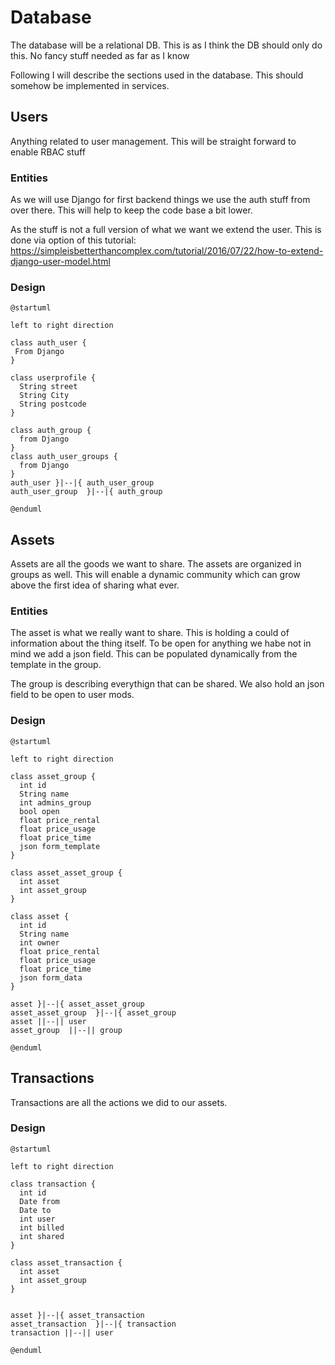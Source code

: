 # Database

The database will be a relational DB.
This is as I think the DB should only do this. No fancy stuff needed as far as I know

Following I will describe the sections used in the database. This should somehow be implemented in services.

## Users

Anything related to user management. This will be straight forward to enable RBAC stuff

### Entities
As we will use Django for first backend things we use the auth stuff from over there.
This will help to keep the code base a bit lower.

As the stuff is not a full version of what we want we extend the user. This is done via option  of this tutorial: https://simpleisbetterthancomplex.com/tutorial/2016/07/22/how-to-extend-django-user-model.html

### Design

```plantuml
@startuml

left to right direction

class auth_user {
 From Django
}

class userprofile {
  String street
  String City
  String postcode
}

class auth_group {
  from Django
}
class auth_user_groups {
  from Django
}
auth_user }|--|{ auth_user_group
auth_user_group  }|--|{ auth_group

@enduml
```

## Assets

Assets are all the goods we want to share. The assets are organized in groups as well. This will enable a dynamic community  which can grow above the first idea of sharing what ever.

### Entities

The asset is what we really want to share. This is holding a could of information about the thing itself.
To be open for anything we habe not in mind we add a json field. This can be populated dynamically from the template in the group.

The group is describing everythign that can be shared.
We also hold an json field to be open to user mods.

### Design

```plantuml
@startuml

left to right direction

class asset_group {
  int id
  String name
  int admins_group
  bool open
  float price_rental
  float price_usage
  float price_time
  json form_template
}

class asset_asset_group {
  int asset
  int asset_group
}

class asset {
  int id
  String name
  int owner
  float price_rental
  float price_usage
  float price_time
  json form_data
}

asset }|--|{ asset_asset_group
asset_asset_group  }|--|{ asset_group
asset ||--|| user
asset_group  ||--|| group

@enduml
```

## Transactions

Transactions are all the actions we did to our assets.

### Design

```plantuml
@startuml

left to right direction

class transaction {
  int id
  Date from
  Date to
  int user
  int billed
  int shared
}

class asset_transaction {
  int asset
  int asset_group
}


asset }|--|{ asset_transaction
asset_transaction  }|--|{ transaction
transaction ||--|| user

@enduml
```
